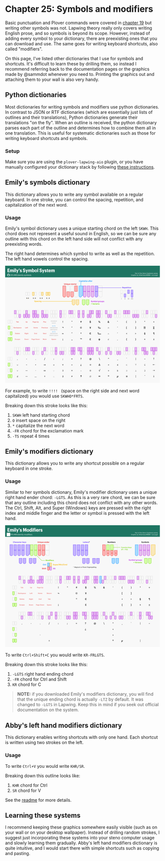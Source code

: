 # Chapter 25: Symbols and modifiers

Basic punctuation and Plover commands were covered in [chapter 19](Chapter-19.md) but writing other symbols was not. Lapwing theory really only covers writing English prose, and so symbols is beyond its scope. However, instead of adding every symbol to your dictionary, there are preexisting ones that you can download and use. The same goes for writing keyboard shortcuts, also called "modifiers".

On this page, I've listed other dictionaries that I use for symbols and shortcuts. It's difficult to learn these by drilling them, so instead I recommend referring back to the documentation pages or the graphics made by @sammdot whenever you need to. Printing the graphics out and attaching them to your wall is also very handy.

## Python dictionaries

Most dictionaries for writing symbols and modifiers use python dictionaries. In contrast to JSON or RTF dictionaries (which are essentially just lists of outlines and their translations), Python dictionaries generate their translations "on the fly". When an outline is received, the python dictionary parses each part of the outline and determines how to combine them all in one translation. This is useful for systematic dictionaries such as those for writing keyboard shortcuts and symbols.

### Setup

Make sure you are using the <code>plover-lapwing-aio</code> plugin, or you have manually configured your dictionary stack by following [these instructions](Appendix-B.md).

## Emily's symbols dictionary

This dictionary allows you to write any symbol available on a regular keyboard. In one stroke, you can control the spacing, repetition, and capitalization of the next word.

### Usage

Emily's symbol dictionary uses a unique starting chord on the left `SKWH`. This chord does not represent a useful sound in English, so we can be sure any outline with this chord on the left hand side will not conflict with any preexisting words.

The right hand determines which symbol to write as well as the repetition. The left hand vowels control the spacing.

![](img/25-emily-symbols.png)

For example, to write `!!!! ` (space on the right side and next word capitalized) you would use `SKWHO*FRTS`.

Breaking down this stroke looks like this:

1. `SKWH` left hand starting chord
2. `O` insert space on the right
3. `*` capitalize the next word
4. `-FR` chord for the exclamation mark
4. `-TS` repeat 4 times

## Emily's modifiers dictionary

This dictionary allows you to write any shortcut possible on a regular keyboard in one stroke.

### Usage

Similar to her symbols dictionary, Emily's modifier dictionary uses a unique right hand ender chord: `-LGTS`. As this is a very rare chord, we can be sure that any outline including this chord does not conflict with any other words. The Ctrl, Shift, Alt, and Super (Windows) keys are pressed with the right index and middle finger and the letter or symbol is pressed with the left hand.

![](img/25-emily-modifiers.png)

To write <code>Ctrl+Shift+C</code> you would write `KR-FRLGTS`.

Breaking down this stroke looks like this:

1. `-LGTS` right hand ending chord
2. `-FR` chord for Ctrl and Shift
3. `KR` chord for C

> **NOTE:** if you downloaded Emily's modifiers dictionary, you will find that the unique ending chord is actually `-LTZ` by default. It was changed to `-LGTS` in Lapwing. Keep this in mind if you seek out official documentation on the system.

## Abby's left hand modifiers dictionary

This dictionary enables writing shortcuts with only one hand. Each shortcut is written using two strokes on the left.

### Usage

To write <code>Ctrl+V</code> you would write `KHR/SR`.

Breaking down this outline looks like:

1. `KHR` chord for Ctrl
2. `SR` chord for V

See the [readme](https://github.com/Abkwreu/plover-left-hand-modifiers/#abbys-left-hand-modifiers-dictionary) for more details.

## Learning these systems

I recommend keeping these graphics somewhere easily visible (such as on your wall or on your desktop wallpaper). Instead of drilling random strokes, I suggest just incorporating these systems into your steno computer usage and slowly learning them gradually. Abby's left hand modifiers dictionary is quite intuitive, and I would start there with simple shortcuts such as copying and pasting.
